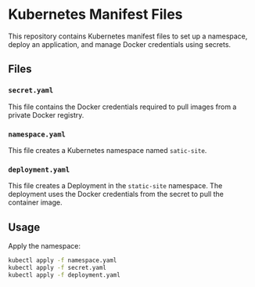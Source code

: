 # Kubernetes Manifest Files

This repository contains Kubernetes manifest files to set up a namespace, deploy an application, and manage Docker credentials using secrets.

## Files

### `secret.yaml`

This file contains the Docker credentials required to pull images from a private Docker registry.

### `namespace.yaml`

This file creates a Kubernetes namespace named `satic-site`.

### `deployment.yaml`

This file creates a Deployment in the `static-site` namespace. The deployment uses the Docker credentials from the secret to pull the container image.

## Usage

Apply the namespace:

```bash
kubectl apply -f namespace.yaml
kubectl apply -f secret.yaml
kubectl apply -f deployment.yaml
```
